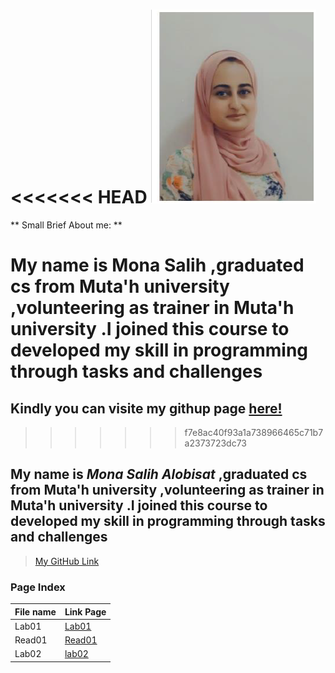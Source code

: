 <<<<<<< HEAD
![MyPic](Mona.PNG)
=======

** Small Brief About me: **

# My name is Mona Salih ,graduated cs from Muta'h university ,volunteering as trainer in Muta'h university .I joined this course to developed my skill in programming through tasks and challenges 
## Kindly you can visite my githup page [here!](https://github.com/monaSalih)
>>>>>>> f7e8ac40f93a1a738966465c71b7a2373723dc73


## My name is *Mona Salih Alobisat* ,graduated cs from Muta'h university ,volunteering as trainer in Muta'h university .I joined this course to developed my skill in programming through tasks and challenges

>[My GitHub Link](https://github.com/monaSalih)

### Page Index 

File name | Link Page
------------ | -------------
Lab01 | [Lab01](lab01.md)
Read01 | [Read01](Read01.md)
Lab02 | [lab02](lab02.md)
